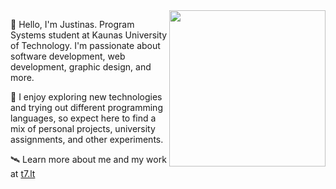 <img align="right" src="https://github.com/justinnas/justinnas/assets/156369263/f44de068-25b7-465f-95fb-69c6c38b0601" width="250">

🌌 Hello, I'm Justinas. Program Systems student at Kaunas University of Technology. I'm passionate about software development, web development, graphic design, and more.

🌠 I enjoy exploring new technologies and trying out different programming languages, so expect here to find a mix of personal projects, university assignments, and other experiments.

🛰️ Learn more about me and my work at [t7.lt](https://t7.lt)
